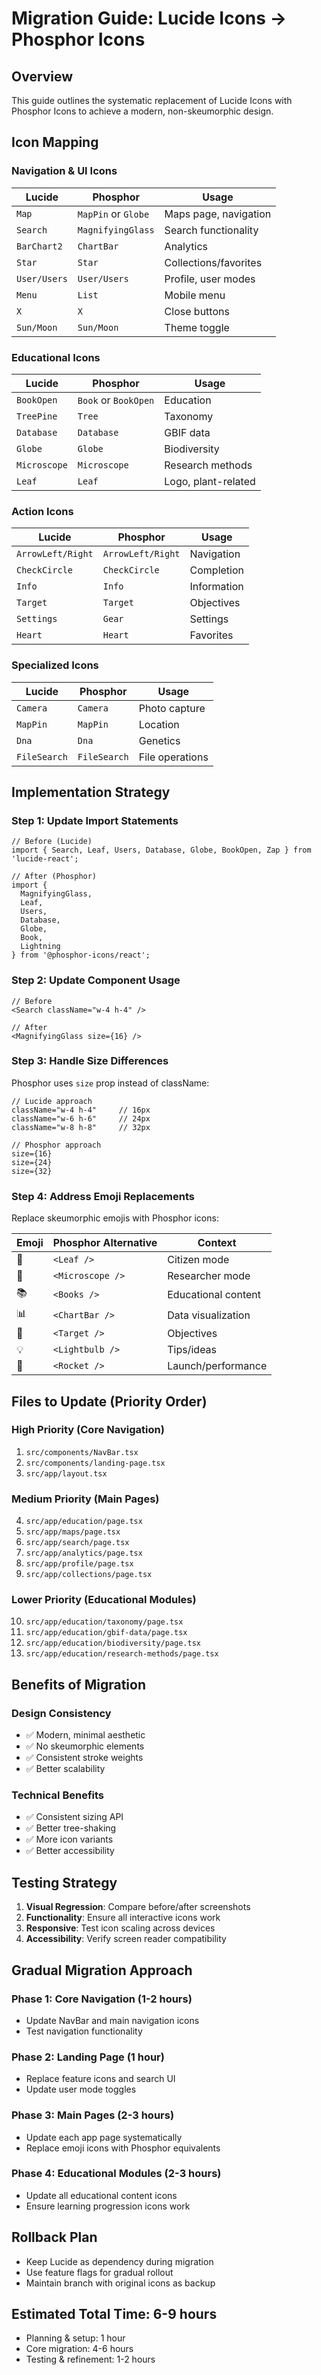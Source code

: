 # Migration Guide: Lucide Icons → Phosphor Icons

## Overview
This guide outlines the systematic replacement of Lucide Icons with Phosphor Icons to achieve a modern, non-skeumorphic design.

## Icon Mapping

### Navigation & UI Icons
| Lucide | Phosphor | Usage |
|--------|----------|-------|
| `Map` | `MapPin` or `Globe` | Maps page, navigation |
| `Search` | `MagnifyingGlass` | Search functionality |
| `BarChart2` | `ChartBar` | Analytics |
| `Star` | `Star` | Collections/favorites |
| `User/Users` | `User/Users` | Profile, user modes |
| `Menu` | `List` | Mobile menu |
| `X` | `X` | Close buttons |
| `Sun/Moon` | `Sun/Moon` | Theme toggle |

### Educational Icons
| Lucide | Phosphor | Usage |
|--------|----------|-------|
| `BookOpen` | `Book` or `BookOpen` | Education |
| `TreePine` | `Tree` | Taxonomy |
| `Database` | `Database` | GBIF data |
| `Globe` | `Globe` | Biodiversity |
| `Microscope` | `Microscope` | Research methods |
| `Leaf` | `Leaf` | Logo, plant-related |

### Action Icons
| Lucide | Phosphor | Usage |
|--------|----------|-------|
| `ArrowLeft/Right` | `ArrowLeft/Right` | Navigation |
| `CheckCircle` | `CheckCircle` | Completion |
| `Info` | `Info` | Information |
| `Target` | `Target` | Objectives |
| `Settings` | `Gear` | Settings |
| `Heart` | `Heart` | Favorites |

### Specialized Icons
| Lucide | Phosphor | Usage |
|--------|----------|-------|
| `Camera` | `Camera` | Photo capture |
| `MapPin` | `MapPin` | Location |
| `Dna` | `Dna` | Genetics |
| `FileSearch` | `FileSearch` | File operations |

## Implementation Strategy

### Step 1: Update Import Statements
```tsx
// Before (Lucide)
import { Search, Leaf, Users, Database, Globe, BookOpen, Zap } from 'lucide-react';

// After (Phosphor)
import { 
  MagnifyingGlass, 
  Leaf, 
  Users, 
  Database, 
  Globe, 
  Book, 
  Lightning 
} from '@phosphor-icons/react';
```

### Step 2: Update Component Usage
```tsx
// Before
<Search className="w-4 h-4" />

// After  
<MagnifyingGlass size={16} />
```

### Step 3: Handle Size Differences
Phosphor uses `size` prop instead of className:
```tsx
// Lucide approach
className="w-4 h-4"     // 16px
className="w-6 h-6"     // 24px
className="w-8 h-8"     // 32px

// Phosphor approach
size={16}
size={24}
size={32}
```

### Step 4: Address Emoji Replacements
Replace skeumorphic emojis with Phosphor icons:

| Emoji | Phosphor Alternative | Context |
|-------|---------------------|---------|
| 🌱 | `<Leaf />` | Citizen mode |
| 🔬 | `<Microscope />` | Researcher mode |
| 📚 | `<Books />` | Educational content |
| 📊 | `<ChartBar />` | Data visualization |
| 🎯 | `<Target />` | Objectives |
| 💡 | `<Lightbulb />` | Tips/ideas |
| 🚀 | `<Rocket />` | Launch/performance |

## Files to Update (Priority Order)

### High Priority (Core Navigation)
1. `src/components/NavBar.tsx`
2. `src/components/landing-page.tsx`
3. `src/app/layout.tsx`

### Medium Priority (Main Pages)
4. `src/app/education/page.tsx`
5. `src/app/maps/page.tsx`
6. `src/app/search/page.tsx`
7. `src/app/analytics/page.tsx`
8. `src/app/profile/page.tsx`
9. `src/app/collections/page.tsx`

### Lower Priority (Educational Modules)
10. `src/app/education/taxonomy/page.tsx`
11. `src/app/education/gbif-data/page.tsx`
12. `src/app/education/biodiversity/page.tsx`
13. `src/app/education/research-methods/page.tsx`

## Benefits of Migration

### Design Consistency
- ✅ Modern, minimal aesthetic
- ✅ No skeumorphic elements
- ✅ Consistent stroke weights
- ✅ Better scalability

### Technical Benefits
- ✅ Consistent sizing API
- ✅ Better tree-shaking
- ✅ More icon variants
- ✅ Better accessibility

## Testing Strategy

1. **Visual Regression**: Compare before/after screenshots
2. **Functionality**: Ensure all interactive icons work
3. **Responsive**: Test icon scaling across devices
4. **Accessibility**: Verify screen reader compatibility

## Gradual Migration Approach

### Phase 1: Core Navigation (1-2 hours)
- Update NavBar and main navigation icons
- Test navigation functionality

### Phase 2: Landing Page (1 hour)
- Replace feature icons and search UI
- Update user mode toggles

### Phase 3: Main Pages (2-3 hours)
- Update each app page systematically
- Replace emoji icons with Phosphor equivalents

### Phase 4: Educational Modules (2-3 hours)
- Update all educational content icons
- Ensure learning progression icons work

## Rollback Plan
- Keep Lucide as dependency during migration
- Use feature flags for gradual rollout
- Maintain branch with original icons as backup

## Estimated Total Time: 6-9 hours
- Planning & setup: 1 hour
- Core migration: 4-6 hours
- Testing & refinement: 1-2 hours
